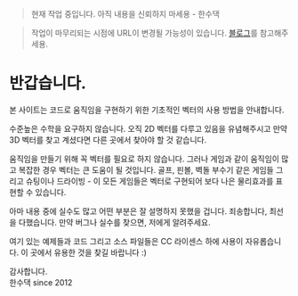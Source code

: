 >현재 작업 중입니다. 아직 내용을 신뢰하지 마세용 - 한수댁

>작업이 마무리되는 시점에 URL이 변경될 가능성이 있습니다. [블로그](http://blog.hansune.com)를 참고해주세용.


# 반갑습니다.

본 사이트는 코드로 움직임을 구현하기 위한 기초적인 벡터의 사용 방법을 안내합니다.

수준높은 수학을 요구하지 않습니다. 오직 2D 벡터를 다루고 있음을 유념해주시고 만약 3D 벡터를 찾고 계셨다면 다른 곳에서 찾아야 할 것 같습니다.

움직임을 만들기 위해 꼭 벡터를 필요로 하지 않습니다. 그러나 게임과 같이 움직임이 많고 복잡한 경우 벡터는 큰 도움이 될 것입니다. 골프, 핀볼, 벽돌 부수기 같은 게임들 그리고 슈팅이나 드라이빙 - 이 모든 게임들은 벡터로 구현되어 보다 나은 물리효과를 표현할 수 있습니다.

아마 내용 중에 실수도 많고 어떤 부분은 잘 설명하지 못했을 겁니다. 
죄송합니다, 최선을 다했습니다. 만약 버그나 실수를 찾으면, 저에게 알려주세요.

여기 있는 예제들과 코드 그리고 소스 파일들은 CC 라이센스 하에 사용이 자유롭습니다.
이 곳에서 유용한 것을 찾길 바랍니다 :)

감사합니다.<br>
한수댁 since 2012